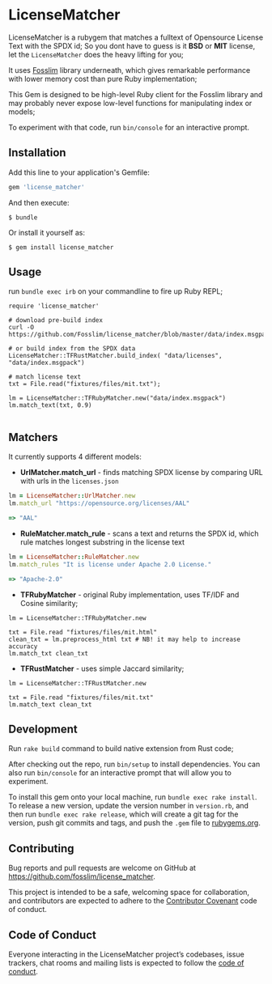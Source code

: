 # LicenseMatcher

LicenseMatcher is a rubygem that matches a fulltext of Opensource License Text with the SPDX id; So you dont have to guess is it **BSD** or **MIT** license, let the `LicenseMatcher` does the heavy lifting for you;


It uses [Fosslim](https://github.com/Fosslim/fosslim/) library underneath, which gives remarkable performance with lower memory cost than pure Ruby implementation;

This Gem is designed to be high-level Ruby client for the Fosslim library and may probably never expose low-level functions for manipulating index or models;


To experiment with that code, run `bin/console` for an interactive prompt.


## Installation

Add this line to your application's Gemfile:

```ruby
gem 'license_matcher'
```

And then execute:

    $ bundle

Or install it yourself as:

    $ gem install license_matcher

## Usage

run `bundle exec irb` on your commandline to fire up Ruby REPL;

```
require 'license_matcher'

# download pre-build index
curl -O https://github.com/Fosslim/license_matcher/blob/master/data/index.msgpack

# or build index from the SPDX data
LicenseMatcher::TFRustMatcher.build_index( "data/licenses", "data/index.msgpack")

# match license text
txt = File.read("fixtures/files/mit.txt");

lm = LicenseMatcher::TFRubyMatcher.new("data/index.msgpack")
lm.match_text(txt, 0.9) 


```


## Matchers

It currently supports 4 different models:

* **UrlMatcher.match_url** - finds matching SPDX license by comparing URL with urls in the `licenses.json`

```ruby
lm = LicenseMatcher::UrlMatcher.new
lm.match_url "https://opensource.org/licenses/AAL"

=> "AAL"
```

* **RuleMatcher.match_rule** - scans a text and returns the SPDX id, which rule matches longest substring in the license text

```ruby
lm = LicenseMatcher::RuleMatcher.new
lm.match_rules "It is license under Apache 2.0 License."

=> "Apache-2.0"
```

* **TFRubyMatcher** - original Ruby implementation, uses TF/IDF and Cosine similarity;

```
lm = LicenseMatcher::TFRubyMatcher.new

txt = File.read "fixtures/files/mit.html"
clean_txt = lm.preprocess_html txt # NB! it may help to increase accuracy
lm.match_txt clean_txt
```

* **TFRustMatcher** - uses simple Jaccard similarity;

```
lm = LicenseMatcher::TFRustMatcher.new

txt = File.read "fixtures/files/mit.txt"
lm.match_text clean_txt
```


## Development

Run `rake build` command to build native extension from Rust code;


After checking out the repo, run `bin/setup` to install dependencies. You can also run `bin/console` for an interactive prompt that will allow you to experiment.

To install this gem onto your local machine, run `bundle exec rake install`. To release a new version, update the version number in `version.rb`, and then run `bundle exec rake release`, which will create a git tag for the version, push git commits and tags, and push the `.gem` file to [rubygems.org](https://rubygems.org).

## Contributing

Bug reports and pull requests are welcome on GitHub at https://github.com/fosslim/license_matcher. 

This project is intended to be a safe, welcoming space for collaboration, and contributors are expected to adhere to the [Contributor Covenant](http://contributor-covenant.org) code of conduct.

## Code of Conduct

Everyone interacting in the LicenseMatcher project’s codebases, issue trackers, chat rooms and mailing lists is expected to follow the [code of conduct](https://github.com/fosslim/license_matcher/blob/master/CODE_OF_CONDUCT.md).
